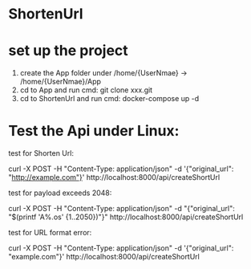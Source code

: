 # ShortenUrl

# set up the project
1. create the App folder under /home/{UserNmae} -> /home/{UserNmae}/App
2. cd to App and run cmd: git clone xxx.git
3. cd to ShortenUrl and run cmd: docker-compose up -d

# Test the Api under Linux:
test for Shorten Url:

curl -X POST -H "Content-Type: application/json" -d '{"original_url": "http://example.com"}' http://localhost:8000/api/createShortUrl


test for payload exceeds 2048:

curl -X POST -H "Content-Type: application/json" -d "{\"original_url\": \"$(printf 'A%.os' {1..2050})\"}" http://localhost:8000/api/createShortUrl


test for URL format error:

curl -X POST -H "Content-Type: application/json" -d '{"original_url": "example.com"}' http://localhost:8000/api/createShortUrl
   
